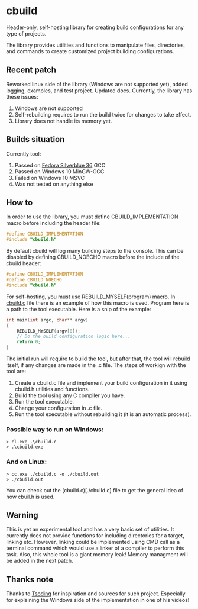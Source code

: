 # cbuild

Header-only, self-hosting library for creating build configurations for any type of projects.

The library provides utilities and functions to manipulate files, directories, and commands to create customized project building configurations.

## Recent patch
Reworked linux side of the library (Windows are not supported yet), added logging, examples, and test project. Updated docs.
Currently, the library has these issues:
1. Windows are not supported
2. Self-rebuilding requires to run the build twice for changes to take effect.
3. Library does not handle its memory yet.

## Builds situation

Currently tool:
1. Passed on [Fedora Silverblue 36](https://getfedora.org/en/silverblue/) GCC
2. Passed on Windows 10 MinGW-GCC
3. Failed on Windows 10 MSVC
4. Was not tested on anything else

## How to

In order to use the library, you must define CBUILD_IMPLEMENTATION macro before including the header file:
```c
#define CBUILD_IMPLEMENTATION
#include "cbuild.h"
```

By default cbuild will log many building steps to the console. This can be disabled by defining CBUILD_NOECHO macro before the include of the cbuild header:
```c
#define CBUILD_IMPLEMENTATION
#define CBUILD_NOECHO
#include "cbuild.h"
```

For self-hosting, you must use REBUILD_MYSELF(program) macro. In [cbuild.c](./cbuild.c) file there is an example of how this macro is used. Program here is a path to the tool executable. Here is a snip of the example:
```c
int main(int argc, char** argv)
{
	REBUILD_MYSELF(argv[0]);
	// Do the build configuration logic here...
	return 0;
}
```

The initial run will require to build the tool, but after that, the tool will rebuild itself, if any changes are made in the .c file.
The steps of workign with the tool are:
1. Create a cbuild.c file and implement your build configuration in it using cbuild.h utilities and functions.
2. Build the tool using any C compiler you have.
3. Run the tool executable.
4. Change your configuration in .c file.
5. Run the tool executable without rebuilding it (it is an automatic process).

### Possible way to run on Windows:
```console
> cl.exe .\cbuild.c
> .\cbuild.exe
```

### And on Linux:
```console
> cc.exe ./cbuild.c -o ./cbuild.out
> ./cbuild.out
```

You can check out the (cbuild.c)[./cbuild.c] file to get the general idea of how cbuil.h is used.

## Warning
This is yet an experimental tool and has a very basic set of utilities. It currently does not provide functions for including directories for a target, linking etc. However, linking could be implemented using CMD call as a terminal command which would use a linker of a compiler to perform this task.
Also, this whole tool is a giant memory leak! Memory managment will be added in the next patch.

## Thanks note
Thanks to [Tsoding](https://www.youtube.com/c/TsodingDaily) for inspiration and sources for such project. Especially for explaining the Windows side of the implementation in one of his videos!
